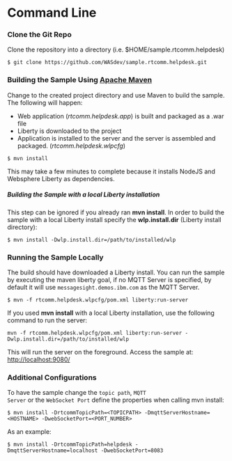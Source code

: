 # Command Line
### Clone the Git Repo
Clone the repository into a directory (i.e. $HOME/sample.rtcomm.helpdesk)

```
$ git clone https://github.com/WASdev/sample.rtcomm.helpdesk.git
```

### Building the Sample Using [Apache Maven](https://maven.apache.org/)
Change to the created project directory and use Maven to build the sample. The following will happen:
- Web application (_rtcomm.helpdesk.app_) is built and packaged as a .war file
- Liberty is downloaded to the project
- Application is installed to the server and the server is assembled and packaged. (_rtcomm.helpdesk.wlpcfg_)

```
$ mvn install
```

This may take a few minutes to complete because it installs NodeJS and Websphere Liberty as dependencies.

##### Building the Sample with a local Liberty installation
This step can be ignored if you already ran __mvn install__. In order to build the sample with a local Liberty install specify the **wlp.install.dir** (Liberty install directory):

```
$ mvn install -Dwlp.install.dir=/path/to/installed/wlp
```

### Running the Sample Locally
The build should have downloaded a Liberty install. You can run the sample by executing the maven liberty goal, if no MQTT Server is specified, by default it will use <code>messagesight.demos.ibm.com</code> as the MQTT Server.

```
$ mvn -f rtcomm.helpdesk.wlpcfg/pom.xml liberty:run-server
```

If you used **mvn install** with a local Liberty installation, use the following command to run the server:

```
mvn -f rtcomm.helpdesk.wlpcfg/pom.xml liberty:run-server -Dwlp.install.dir=/path/to/installed/wlp
```

This will run the server on the foreground. Access the sample at: [http://localhost:9080/](http://localhost:9080/)

### Additional Configurations
To have the sample change the <code>topic path</code>, <code>MQTT Server</code> or the <code>WebSocket Port</code> define the properties when calling mvn install:

```
$ mvn install -DrtcommTopicPath=<TOPICPATH> -DmqttServerHostname=<HOSTNAME> -DwebSocketPort=<PORT_NUMBER>
```

As an example:
```
$ mvn install -DrtcommTopicPath=helpdesk -DmqttServerHostname=localhost -DwebSocketPort=8083
```

<!-- ### Deploying the Sample to Bluemix
You will need to download and install the [Cloud Foundry command line interface](https://www.ng.bluemix.net/docs/starters/install_cli.html), this can be used to deploy and manage applications on Bluemix. Once the Cloud Foundry tools are installed you can simply push the packaged server:

```
 $ cf push <appName> -p rtcomm.helpdesk.wlpcfg/servers/RtcommHelpdeskServer/RtcommHelpdeskServer.zip
``` -->
